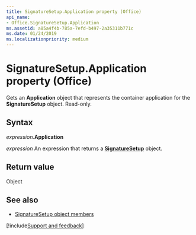 ```yaml
---
title: SignatureSetup.Application property (Office)
api_name:
- Office.SignatureSetup.Application
ms.assetid: a85a4f4b-785a-7efd-b497-2a35311b771c
ms.date: 01/24/2019
ms.localizationpriority: medium
---
```



# SignatureSetup.Application property (Office)

Gets an **Application** object that represents the container application for the **SignatureSetup** object. Read-only.


## Syntax

_expression_.**Application**

_expression_ An expression that returns a **[SignatureSetup](Office.SignatureSetup.md)** object.


## Return value

Object


## See also

- [SignatureSetup object members](overview/Library-Reference/signaturesetup-members-office.md)



[!include[Support and feedback](~/includes/feedback-boilerplate.md)]